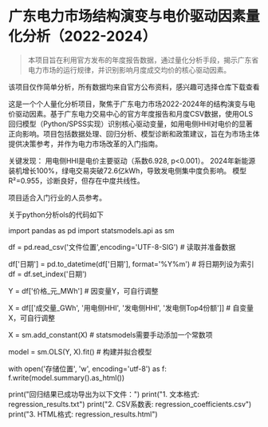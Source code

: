 # 广东电力市场结构演变与电价驱动因素量化分析（2022-2024）
> 本项目旨在利用官方发布的年度报告数据，通过量化分析手段，揭示广东省电力市场的运行规律，并识别影响月度成交均价的核心驱动因素。

该项目仅作简单分析，所有数据均来自官方公布资料，感兴趣可选择仓库下载查看

这是一个个人量化分析项目，聚焦于广东电力市场2022-2024年的结构演变与电价驱动因素。基于广东电力交易中心的官方年度报告和月度CSV数据，使用OLS回归模型（Python/SPSS实现）识别核心驱动变量，如用电侧HHI对电价的显著正向影响。项目包括数据处理、回归分析、模型诊断和政策建议，旨在为市场主体提供决策参考，并作为电力市场改革的入门指南。

关键发现：
用电侧HHI是电价主要驱动（系数6.928, p<0.001）。
2024年新能源装机增长100%，绿电交易突破72.6亿kWh，导致发电侧集中度负影响。
模型R²=0.955，诊断良好，但存在中度共线性。

项目适合入门行业的人员参考。

关于python分析ols的代码如下

import pandas as pd
import statsmodels.api as sm

df = pd.read_csv('文件位置',encoding='UTF-8-SIG') # 读取并准备数据

df['日期'] = pd.to_datetime(df['日期'], format='%Y%m') # 将日期列设为索引
df = df.set_index('日期')

Y = df['价格_元_MWh'] # 因变量Y，可自行调整

X = df[['成交量_GWh', '用电侧HHI', '发电侧HHI', '发电侧Top4份额']] # 自变量X，可自行调整

X = sm.add_constant(X) # statsmodels需要手动添加一个常数项

model = sm.OLS(Y, X).fit() # 构建并拟合模型

with open('存储位置', 'w', encoding='utf-8') as f:
    f.write(model.summary().as_html())

print("回归结果已成功导出为以下文件：")
print("1. 文本格式: regression_results.txt")
print("2. CSV系数表: regression_coefficients.csv")
print("3. HTML格式: regression_results.html")
